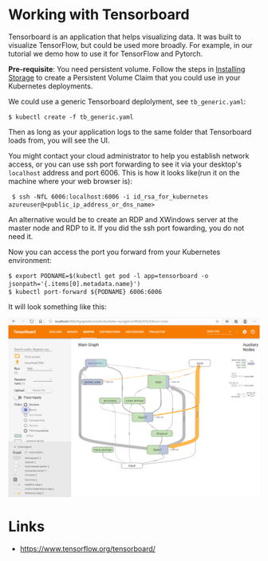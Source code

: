 # Working with Tensorboard

Tensorboard is an application that helps visualizing data. It was built to visualize
TensorFlow, but could be used more broadly. For example, in our tutorial we demo
how to use it for TensorFlow and Pytorch.

**Pre-requisite**: You need persistent volume. Follow the steps in [Installing Storage](installing_storage.md) to create a Persistent Volume Claim
that you could use in your Kubernetes deployments.

We could use a generic Tensorboard deplolyment, see `tb_generic.yaml`: 

    $ kubectl create -f tb_generic.yaml

Then as long as your application logs to the same folder that Tensorboard loads from, you will
see the UI. 

You might contact your cloud administrator to help you establish network access, or you can
use ssh port forwarding to see it via your desktop's `localhost` address and port 6006.
This is how it looks like(run it on the machine where your web browser is):

     $ ssh -NfL 6006:localhost:6006 -i id_rsa_for_kubernetes azureuser@<public_ip_address_or_dns_name>

An alternative would be to create an RDP and XWindows server at the master node and RDP to it.
If you did the ssh port fowarding, you do not need it.

Now you can access the port you forward from your Kubernetes environment:

    $ export PODNAME=$(kubectl get pod -l app=tensorboard -o jsonpath='{.items[0].metadata.name}')
    $ kubectl port-forward ${PODNAME} 6006:6006

It will look something like this:

![pics/tensorboard_graph.png](pics/tensorboard_graph.png)


# Links

- https://www.tensorflow.org/tensorboard/

